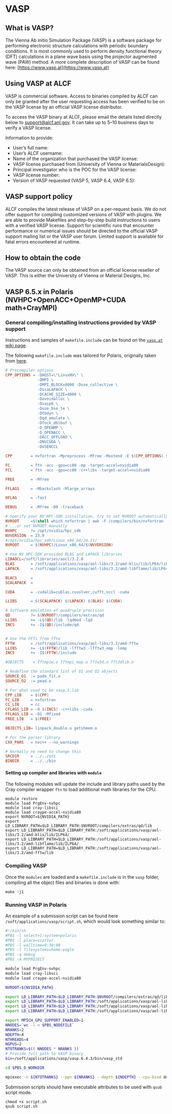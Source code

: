 # VASP

## What is VASP?
The Vienna Ab initio Simulation Package (VASP) is a software package for performing electronic structure calculations with periodic boundary conditions. It is most commonly used to perform density functional theory (DFT) calculations in a plane wave basis using the projector augmented wave (PAW) method. A more complete description of VASP can be found here: [https://www.vasp.at](https://www.vasp.at)

## Using VASP at ALCF
VASP is commercial software. Access to binaries compiled by ALCF can only be granted after the user requesting access has been verified to be on the VASP license by an official VASP license distributor.

To access the VASP binary at ALCF, please email the details listed directly below to [support@alcf.anl.gov](mailto:support@alcf.anl.gov). It can take up to 5–10 business days to verify a VASP license.

Information to provide:

- User’s full name:
- User’s ALCF username:
- Name of the organization that purchased the VASP license:
- VASP license purchased from (University of Vienna or MaterialsDesign):
- Principal investigator who is the POC for the VASP license:
- VASP license number:
- Version of VASP requested (VASP 5, VASP 6.4, VASP 6.5):

## VASP support policy
ALCF compiles the latest release of VASP on a per-request basis. We do not offer support for compiling customized versions of VASP with plugins. We are able to provide Makefiles and step-by-step build instructions to users with a verified VASP license. Support for scientific runs that encounter performance or numerical issues should be directed to the official VASP support mailing list or the VASP user forum. Limited support is available for fatal errors encountered at runtime.

## How to obtain the code
The VASP source can only be obtained from an official license reseller of VASP. This is either the University of Vienna or Material Designs, Inc.

## VASP 6.5.x in Polaris (NVHPC+OpenACC+OpenMP+CUDA math+CrayMPI)

### General compiling/installing instructions provided by VASP support 
Instructions and samples of `makefile.include` can be found on the [`vasp.at` wiki page](https://www.vasp.at/wiki/index.php/Makefile.include#NVIDIA_HPC-SDK_for_CPU_and_GPU).

The following `makefile.include` was tailored for Polaris, originally taken from [here](https://www.vasp.at/wiki/index.php/Makefile.include.nvhpc_omp_acc).

```makefile
# Precompiler options
CPP_OPTIONS = -DHOST=\"LinuxNV\" \
              -DMPI \
              -DMPI_BLOCK=8000 -Duse_collective \
              -DscaLAPACK \
              -DCACHE_SIZE=4000 \
              -Davoidalloc \
              -Dvasp6 \
              -Duse_bse_te \
              -Dtbdyn \
              -Dqd_emulate \
              -Dfock_dblbuf \
              -D_OPENMP \
              -D_OPENACC \
              -DACC_OFFLOAD \
              -DNVCUDA \
              -DUSENCCL

CPP        = nvfortran -Mpreprocess -Mfree -Mextend -E $(CPP_OPTIONS) $*$(FUFFIX)  > $*$(SUFFIX)

FC         = ftn -acc -gpu=cc80 -mp -target-accel=nvidia80
FCL        = ftn -acc -gpu=cc80 -c++libs -target-accel=nvidia80

FREE       = -Mfree

FFLAGS     = -Mbackslash -Mlarge_arrays

OFLAG      = -fast

DEBUG      = -Mfree -O0 -traceback

# Specify your NV HPC-SDK installation, try to set NVROOT automatically
NVROOT     =$(shell which nvfortran | awk -F /compilers/bin/nvfortran '{ print $$1 }')
# ...or set NVROOT manually
NVHPC      ?= /opt/nvidia/hpc_sdk
NVVERSION  = 23.9
#/opt/nvidia/hpc_sdk/Linux_x86_64/24.11/
NVROOT     = $(NVHPC)/Linux_x86_64/$(NVVERSION)

# Use NV HPC-SDK provided BLAS and LAPACK libraries
LIBAOCL=/soft/libraries/aocl/3.2.0
BLAS       = /soft/applications/vasp/aol-libs/3.2/amd-blis/lib/LP64/libblis-mt.a
LAPACK     = /soft/applications/vasp/aol-libs/3.2/amd-libflame/lib/LP64/libflame.a

BLACS      =
SCALAPACK  =

CUDA       = -cudalib=cublas,cusolver,cufft,nccl -cuda

LLIBS      = $(SCALAPACK) $(LAPACK) $(BLAS) $(CUDA)

# Software emulation of quadruple precision
QD         ?= $(NVROOT)/compilers/extras/qd
LLIBS      += -L$(QD)/lib -lqdmod -lqd
INCS       += -I$(QD)/include/qd


# Use the FFTs from fftw
FFTW       = /soft/applications/vasp/aol-libs/3.2/amd-fftw
LLIBS      += -L$(FFTW)/lib -lfftw3 -lfftw3_omp -lomp
INCS       += -I$(FFTW)/include

#OBJECTS    = fftmpiw.o fftmpi_map.o fftw3d.o fft3dlib.o

# Redefine the standard list of O1 and O2 objects
SOURCE_O1  := pade_fit.o
SOURCE_O2  := pead.o

# For what used to be vasp.5.lib
CPP_LIB    = $(CPP)
FC_LIB     = nvfortran
CC_LIB     = cc
CFLAGS_LIB = -O $(INCS) -c++libs -cuda
FFLAGS_LIB = -O1 -Mfixed
FREE_LIB   = $(FREE)

OBJECTS_LIB= linpack_double.o getshmem.o

# For the parser library
CXX_PARS   = nvc++ --no_warnings

# Normally no need to change this
SRCDIR     = ../../src
BINDIR     = ../../bin
```

#### Setting up compiler and libraries with `module`

The following modules will update the include and library paths used by the Cray compiler wrapper `ftn` to load additional math libraries for the CPU.

```
module restore
module load PrgEnv-nvhpc
module load cray-libsci
module load craype-accel-nvidia80
export NVROOT=${NVIDIA_PATH}
export LD_LIBRARY_PATH=$LD_LIBRARY_PATH:$NVROOT/compilers/extras/qd/lib
export LD_LIBRARY_PATH=$LD_LIBRARY_PATH:/soft/applications/vasp/aol-libs/3.2/amd-blis/lib/ILP64/
export LD_LIBRARY_PATH=$LD_LIBRARY_PATH:/soft/applications/vasp/aol-libs/3.2/amd-libflame/lib/ILP64/
export LD_LIBRARY_PATH=$LD_LIBRARY_PATH:/soft/applications/vasp/aol-libs/3.2/amd-fftw/lib

```

### Compiling VASP
Once the `modules` are loaded and a `makefile.include` is in the `vasp` folder, compiling all the object files and binaries is done with:

``` 
make -j1
```

### Running VASP in Polaris

An example of a submission script can be found here `/soft/applications/vasp/script.sh`, which would look something similar to:

``` example-script.sh
#!/bin/sh
#PBS -l select=1:system=polaris
#PBS -l place=scatter
#PBS -l walltime=0:30:00
#PBS -l filesystems=home:eagle
#PBS -q debug
#PBS -A MYPROJECT

module load PrgEnv-nvhpc
module load cray-libsci
module load craype-accel-nvidia80

NVROOT=${NVIDIA_PATH}

export LD_LIBRARY_PATH=$LD_LIBRARY_PATH:$NVROOT/compilers/extras/qd/lib
export LD_LIBRARY_PATH=$LD_LIBRARY_PATH:/soft/applications/vasp/aol-libs/3.2/amd-blis/lib/ILP64/
export LD_LIBRARY_PATH=$LD_LIBRARY_PATH:/soft/applications/vasp/aol-libs/3.2/amd-libflame/lib/ILP64/
export LD_LIBRARY_PATH=$LD_LIBRARY_PATH:/soft/applications/vasp/aol-libs/3.2/amd-fftw/lib

export MPICH_GPU_SUPPORT_ENABLED=1
NNODES=`wc -l < $PBS_NODEFILE`
NRANKS=2
NDEPTH=4
NTHREADS=4
NGPUS=2
NTOTRANKS=$(( NNODES * NRANKS ))
# Provide full path to VASP binary
bin=/soft/applications/vasp/vasp.6.4.3/bin/vasp_std

cd $PBS_O_WORKDIR

mpiexec -n ${NTOTRANKS} --ppn ${NRANKS} --depth ${NDEPTH} --cpu-bind depth --env OMP_NUM_THREADS=${NTHREADS} $bin
```

Submission scripts should have executable attributes to be used with `qsub` script mode.

```
chmod +x script.sh
qsub script.sh
```
